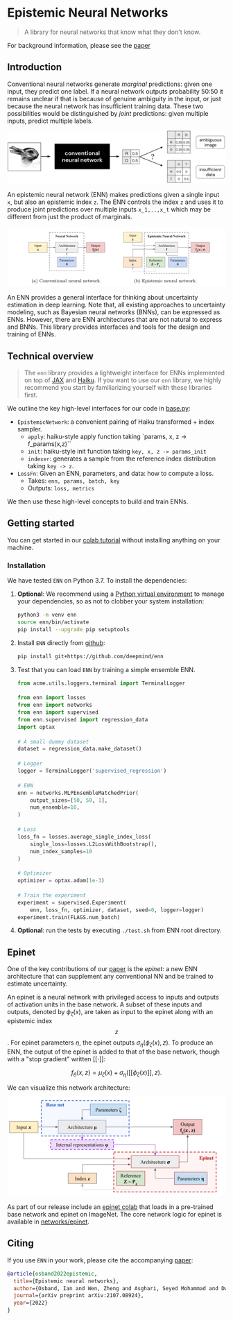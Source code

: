 # Epistemic Neural Networks

> A library for neural networks that know what they don't know.

For background information, please see the [paper]

## Introduction

Conventional neural networks generate *marginal* predictions: given one input, they predict one label.
If a neural network outputs probability 50:50 it remains unclear if that is because of genuine ambiguity in the input, or just because the neural network has insufficient training data.
These two possibilities would be distinguished by *joint* predictions: given multiple inputs, predict multiple labels.

![rabbit or duck](statics/images/rabbit_duck.png)


An epistemic neural network (ENN) makes predictions given a single input `x`, but also an epistemic index `z`.
The ENN controls the index `z` and uses it to produce joint predictions over multiple inputs `x_1,..,x_t` which may be different from just the product of marginals.

![nn diagrams](statics/images/enn_diagrams.png)

An ENN provides a general interface for thinking about uncertainty estimation in deep learning.
Note that, all existing approaches to uncertainty modeling, such as Bayesian neural networks (BNNs), can be expressed as ENNs.
However, there are ENN architectures that are not natural to express and BNNs.
This library provides interfaces and tools for the design and training of ENNs.


## Technical overview

> The `enn` library provides a lightweight interface for ENNs implemented on top of [JAX](https://github.com/google/jax) and [Haiku](https://github.com/deepmind/dm-haiku).
If you want to use our `enn` library, we highly recommend you start by familiarizing yourself with these libraries first.


We outline the key high-level interfaces for our code in [base.py](enn/base.py):

- `EpistemicNetwork`: a convenient pairing of Haiku transformed + index sampler.
  - `apply`: haiku-style apply function taking `params, x, z -> f_params(x,z)``
  - `init`: haiku-style init function taking `key, x, z -> params_init`
  - `indexer`: generates a sample from the reference index distribution taking `key -> z`.
- `LossFn`: Given an ENN, parameters, and data: how to compute a loss.
  - Takes: `enn, params, batch, key`
  - Outputs: `loss, metrics`

We then use these high-level concepts to build and train ENNs.


## Getting started

You can get started in our [colab tutorial] without installing anything on your
machine.


### Installation

We have tested `ENN` on Python 3.7. To install the dependencies:

1.  **Optional**: We recommend using a
    [Python virtual environment](https://docs.python.org/3/tutorial/venv.html)
    to manage your dependencies, so as not to clobber your system installation:

    ```bash
    python3 -m venv enn
    source enn/bin/activate
    pip install --upgrade pip setuptools
    ```

2.  Install `ENN` directly from [github](https://github.com/deepmind/enn):

    ```bash
    pip install git+https://github.com/deepmind/enn
    ```
3.  Test that you can load `ENN` by training a simple ensemble ENN.

    ```python
    from acme.utils.loggers.terminal import TerminalLogger

    from enn import losses
    from enn import networks
    from enn import supervised
    from enn.supervised import regression_data
    import optax

    # A small dummy dataset
    dataset = regression_data.make_dataset()

    # Logger
    logger = TerminalLogger('supervised_regression')

    # ENN
    enn = networks.MLPEnsembleMatchedPrior(
        output_sizes=[50, 50, 1],
        num_ensemble=10,
    )

    # Loss
    loss_fn = losses.average_single_index_loss(
        single_loss=losses.L2LossWithBootstrap(),
        num_index_samples=10
    )

    # Optimizer
    optimizer = optax.adam(1e-3)

    # Train the experiment
    experiment = supervised.Experiment(
        enn, loss_fn, optimizer, dataset, seed=0, logger=logger)
    experiment.train(FLAGS.num_batch)
    ```

4. **Optional**: run the tests by executing `./test.sh` from ENN root directory.


## Epinet

One of the key contributions of our [paper] is the *epinet*: a new ENN architecture that can supplement any conventional NN and be trained to estimate uncertainty.


An epinet is a neural network with privileged access to inputs and outputs of activation units in the base network.
A subset of these inputs and outputs, denoted by $\phi_\zeta(x)$, are taken as input to the epinet along with an epistemic index $$z$$.
For epinet parameters $\eta$, the epinet outputs $\sigma_\eta(\phi_\zeta(x), z)$.
To produce an ENN, the output of the epinet is added to that of the base network, though with a "stop gradient" written $[[\cdot]]$:

$$ f_\theta(x, z) = \mu_\zeta(x) + \sigma_\eta([[\phi_\zeta(x)]], z). $$


We can visualize this network architecture:

![epinet diagram](statics/images/epinet_diagram.jpg)

As part of our release include an [epinet colab] that loads in a pre-trained base network and epinet on ImageNet.
The core network logic for epinet is available in [networks/epinet](enn/networks/epinet/README.md).



## Citing

If you use `ENN` in your work, please cite the accompanying [paper]:

```bibtex
@article{osband2022epistemic,
  title={Epistemic neural networks},
  author={Osband, Ian and Wen, Zheng and Asghari, Seyed Mohammad and Dwaracherla, Vikranth and Ibrahimi, Morteza and Lu, Xiuyuan and Van Roy, Benjamin},
  journal={arXiv preprint arXiv:2107.08924},
  year={2022}
}
```

[colab tutorial]: https://colab.research.google.com/github/deepmind/enn/blob/master/enn/colabs/enn_demo.ipynb
[epinet colab]: https://colab.research.google.com/github/deepmind/enn/blob/master/enn/colabs/enn_demo.ipynb
[paper]: https://arxiv.org/abs/2107.08924
